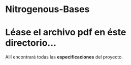 # Nitrogenous-Bases

# Léase el archivo pdf en éste directorio...
Allí encontrará todas las **especificaciones** del proyecto.
